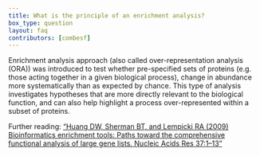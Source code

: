 ```yaml
---
title: What is the principle of an enrichment analysis?
box_type: question
layout: faq
contributors: [combesf]
---
```


Enrichment analysis approach (also called over-representation analysis (ORA)) was introduced to test whether pre-specified sets of proteins (e.g. those acting together in a given biological process), change in abundance more systematically than as expected by chance. This type of analysis investigates hypotheses that are more directly relevant to the biological function, and can also help highlight a process over-represented within a subset of proteins.

Further reading: [“Huang DW, Sherman BT, and Lempicki RA (2009) Bioinformatics enrichment tools: Paths toward the comprehensive functional analysis of large gene lists. Nucleic Acids Res 37:1–13”](https://pubmed.ncbi.nlm.nih.gov/19033363/)

